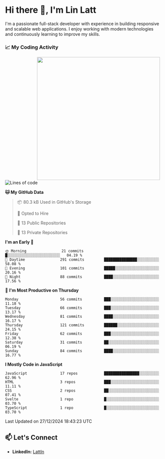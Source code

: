 # Hi there 👋, I'm Lin Latt

I'm a passionate full-stack developer with experience in building responsive and scalable web applications. I enjoy working with modern technologies and continuously learning to improve my skills.

### 📈 My Coding Activity 
<img src="https://github.com/user-attachments/assets/6cec4854-3eec-4600-9120-9be1d3cb2bfe"  width="400px" align="right">

<!--START_SECTION:waka-->
![Lines of code](https://img.shields.io/badge/From%20Hello%20World%20I%27ve%20Written-298.2%20thousand%20lines%20of%20code-blue)

**🐱 My GitHub Data** 

> 📦 80.3 kB Used in GitHub's Storage 
 > 
> 💼 Opted to Hire
 > 
> 📜 13 Public Repositories 
 > 
> 🔑 13 Private Repositories 
 > 
**I'm an Early 🐤** 

```text
🌞 Morning                21 commits          █░░░░░░░░░░░░░░░░░░░░░░░░   04.19 % 
🌆 Daytime                291 commits         ███████████████░░░░░░░░░░   58.08 % 
🌃 Evening                101 commits         █████░░░░░░░░░░░░░░░░░░░░   20.16 % 
🌙 Night                  88 commits          ████░░░░░░░░░░░░░░░░░░░░░   17.56 % 
```
📅 **I'm Most Productive on Thursday** 

```text
Monday                   56 commits          ███░░░░░░░░░░░░░░░░░░░░░░   11.18 % 
Tuesday                  66 commits          ███░░░░░░░░░░░░░░░░░░░░░░   13.17 % 
Wednesday                81 commits          ████░░░░░░░░░░░░░░░░░░░░░   16.17 % 
Thursday                 121 commits         ██████░░░░░░░░░░░░░░░░░░░   24.15 % 
Friday                   62 commits          ███░░░░░░░░░░░░░░░░░░░░░░   12.38 % 
Saturday                 31 commits          ██░░░░░░░░░░░░░░░░░░░░░░░   06.19 % 
Sunday                   84 commits          ████░░░░░░░░░░░░░░░░░░░░░   16.77 % 
```


**I Mostly Code in JavaScript** 

```text
JavaScript               17 repos            ████████████████░░░░░░░░░   62.96 % 
HTML                     3 repos             ███░░░░░░░░░░░░░░░░░░░░░░   11.11 % 
CSS                      2 repos             ██░░░░░░░░░░░░░░░░░░░░░░░   07.41 % 
Svelte                   1 repo              █░░░░░░░░░░░░░░░░░░░░░░░░   03.70 % 
TypeScript               1 repo              █░░░░░░░░░░░░░░░░░░░░░░░░   03.70 % 
```




 Last Updated on 27/12/2024 18:43:23 UTC
<!--END_SECTION:waka-->

## 📫 Let's Connect

- **LinkedIn:** [Lattln](https://linkedin.com/in/lin-latt)
<!-- - **Portfolio:** [Your Portfolio](https://yourportfolio.com) -->
